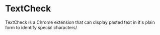 # TextCheck
TextCheck is a Chrome extension that can display pasted text in it's plain form to identify special characters/

